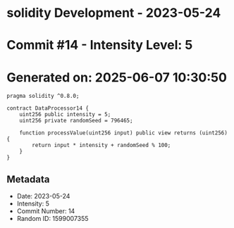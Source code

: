 ﻿# solidity Development - 2023-05-24
# Commit #14 - Intensity Level: 5
# Generated on: 2025-06-07 10:30:50
```solidity
pragma solidity ^0.8.0;

contract DataProcessor14 {
    uint256 public intensity = 5;
    uint256 private randomSeed = 796465;

    function processValue(uint256 input) public view returns (uint256) {
        return input * intensity + randomSeed % 100;
    }
}
```
## Metadata
- Date: 2023-05-24
- Intensity: 5
- Commit Number: 14
- Random ID: 1599007355
